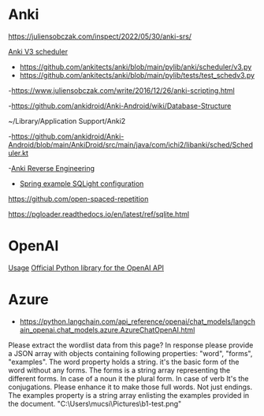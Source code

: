 # Anki

https://juliensobczak.com/inspect/2022/05/30/anki-srs/

[Anki V3 scheduler](https://faqs.ankiweb.net/the-2021-scheduler.html)
- https://github.com/ankitects/anki/blob/main/pylib/anki/scheduler/v3.py
- https://github.com/ankitects/anki/blob/main/pylib/tests/test_schedv3.py

-https://www.juliensobczak.com/write/2016/12/26/anki-scripting.html

-https://github.com/ankidroid/Anki-Android/wiki/Database-Structure

~/Library/Application Support/Anki2


-https://github.com/ankidroid/Anki-Android/blob/main/AnkiDroid/src/main/java/com/ichi2/libanki/sched/Scheduler.kt


-[Anki Reverse Engineering](https://github.com/deleyva/anki-scripting/blob/d872926309e7d30d9d057326437e1fa795a03e4c/anki-posts/post.adoc#L89)
- [Spring example SQLight configuration](https://github.com/dewarim/data-tools-for-reddit/blob/4f8f534f80c24566d189f3660fefeb64e5835fff/src/main/resources/application.yaml)



https://github.com/open-spaced-repetition


https://pgloader.readthedocs.io/en/latest/ref/sqlite.html

# OpenAI

[Usage](https://platform.openai.com/usage)
[Official Python library for the OpenAI API](https://github.com/openai/openai-python)

# Azure

- https://python.langchain.com/api_reference/openai/chat_models/langchain_openai.chat_models.azure.AzureChatOpenAI.html


Please extract the wordlist data from this page?
In response please provide a JSON array with objects containing following properties: "word", "forms", "examples".
The word property holds a string. it's the basic form of the word without any forms.
The forms is a string array representing the different forms. In case of a noun it the plural form. In case of verb
It's the conjugations. Please enhance it to make those full words. Not just endings.
The examples property is a string array enlisting the examples provided in the document. "C:\Users\mucsi\Pictures\b1-test.png"